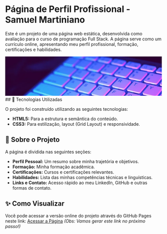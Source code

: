 # Página de Perfil Profissional - Samuel Martiniano

Este é um projeto de uma página web estática, desenvolvida como avaliação para o curso de programação Full Stack. A página serve como um currículo online, apresentando meu perfil profissional, formação, certificações e habilidades.

![Prévia do Projeto](./static/header/keyboard.jpg) ## 🚀 Tecnologias Utilizadas

O projeto foi construído utilizando as seguintes tecnologias:

* **HTML5:** Para a estrutura e semântica do conteúdo.
* **CSS3:** Para estilização, layout (Grid Layout) e responsividade.

## 📄 Sobre o Projeto

A página é dividida nas seguintes seções:
* **Perfil Pessoal:** Um resumo sobre minha trajetória e objetivos.
* **Formação:** Minha formação acadêmica.
* **Certificações:** Cursos e certificações relevantes.
* **Habilidades:** Lista das minhas competências técnicas e linguísticas.
* **Links e Contato:** Acesso rápido ao meu LinkedIn, GitHub e outras formas de contato.

## ✨ Como Visualizar

Você pode acessar a versão online do projeto através do GitHub Pages neste link: [Acessar a Página](https://seu-usuario.github.io/portfolio-pessoal/)
*(Obs: Vamos gerar este link no próximo passo!)*